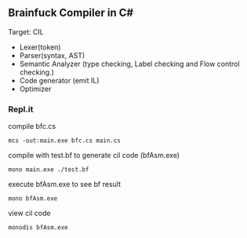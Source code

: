 ## Brainfuck Compiler in C#

Target: CIL


- Lexer(token)
- Parser(syntax, AST)
- Semantic Analyzer (type checking, Label checking and Flow control checking.)
- Code generator (emit IL)
- Optimizer



### Repl.it

compile bfc.cs
```
mcs -out:main.exe bfc.cs main.cs

```

compile with test.bf to generate cil code (bfAsm.exe) 
```
mono main.exe ./test.bf

```

execute bfAsm.exe to see bf result
```
mono bfAsm.exe
```

view cil code
```
monodis bfAsm.exe
```



